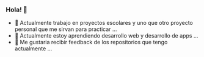 ### Hola! 👋

<!--
**carlosveg/carlosveg** is a ✨ _special_ ✨ repository because its `README.md` (this file) appears on your GitHub profile.

Here are some ideas to get you started:

- 🔭 I’m currently working on ...
- 🌱 I’m currently learning ...
- 👯 I’m looking to collaborate on ...
- 🤔 I’m looking for help with ...
- 💬 Ask me about ...
- 📫 How to reach me: ...
- 😄 Pronouns: ...
- ⚡ Fun fact: ...
-->

- 🔭 Actualmente trabajo en proyectos escolares y uno que otro proyecto personal que me sirvan para practicar ...
- 🌱 Actualmente estoy aprendiendo desarrollo web y desarrollo de apps  ...
- 🤔 Me gustaria recibir feedback de los repositorios que tengo actualmente ...
